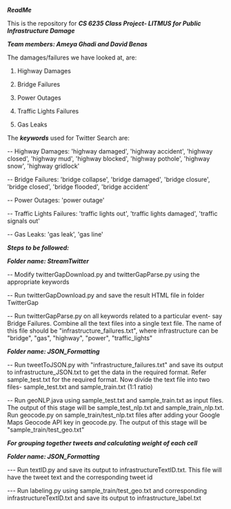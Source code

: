 ***ReadMe***

This is the repository for 
***CS 6235 Class Project- LITMUS for Public Infrastructure Damage***

***Team members: Ameya Ghadi and David Benas***

The damages/failures we have looked at, are:

1) Highway Damages

2) Bridge Failures

3) Power Outages

4) Traffic Lights Failures

5) Gas Leaks


The ***keywords*** used for Twitter Search are:

-- Highway Damages: 'highway damaged', 'highway accident', 'highway closed', 'highway mud', 'highway blocked', 'highway pothole', 'highway snow', 'highway gridlock'

-- Bridge Failures: 'bridge collapse', 'bridge damaged', 'bridge closure', 'bridge closed', 'bridge flooded', 'bridge accident'

-- Power Outages: 'power outage'

-- Traffic Lights Failures: 'traffic lights out', 'traffic lights damaged', 'traffic signals out'

-- Gas Leaks: 'gas leak', 'gas line'


***Steps to be followed:***

***Folder name: StreamTwitter***

-- Modify twitterGapDownload.py and twitterGapParse.py using the appropriate keywords

-- Run twitterGapDownload.py and save the result HTML file in folder TwitterGap

-- Run twitterGapParse.py on all keywords related to a particular event- say Bridge Failures. Combine all the text files into a single text file. The name of this file should be "infrastructure_failures.txt", where infrastructure can be "bridge", "gas", "highway", "power", "traffic_lights"


***Folder name: JSON_Formatting***

-- Run tweetToJSON.py with "infrastructure_failures.txt"  and save its output to infrastructure_JSON.txt to get the data in the required format. Refer sample_test.txt for the required format. Now divide the text file into two files- sample_test.txt and sample_train.txt (1:1 ratio)



-- Run geoNLP.java using sample_test.txt and sample_train.txt as input files. The output of this stage will be sample_test_nlp.txt and sample_train_nlp.txt. Run geocode.py on sample_train/test_nlp.txt files after adding your Google Maps Geocode API key in geocode.py. The output of this stage will be "sample_train/test_geo.txt"


***For grouping together tweets and calculating weight of each cell***

***Folder name: JSON_Formatting***

--- Run textID.py and save its output to infrastructureTextID.txt. This file will have the tweet text and the corresponding tweet id

--- Run labeling.py using sample_train/test_geo.txt and corresponding infrastructureTextID.txt and save its output to infrastructure_label.txt

